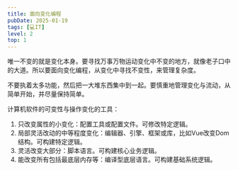 ```yaml
---
title: 面向变化编程
pubDate: 2025-01-19
tags: [💻IT]
level: 2
top: 1
---
```


唯一不变的就是变化本身。要寻找万事万物运动变化中不变的地方，就像老子口中的大道。所以要面向变化编程，从变化中寻找不变性，来管理复杂度。

不要执着太多功能，然后把一大堆东西集中到一起。要慎重地管理变化与流动，从简单开始，并尽量保持简单。

计算机软件的可变性与操作变化的工具：

1. 只改变属性的小变化：配置工具或配置文件。可修改特定逻辑。
2. 局部灵活改动的中等程度变化：编辑器、引擎、框架或库，比如Vue改变Dom结构。可构建特定逻辑。
3. 灵活改变大部分：脚本语言。可构建核心业务逻辑。
4. 能改变所有包括最底层内存等：编译型底层语言。可构建基础系统逻辑。
